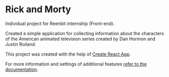 # Rick and Morty

Individual project for Reenbit internship (Front-end).

Created a simple application for collecting information about the characters of
the American animated television series created by Dan Hormon and Justin
Roiland.

This project was created with the help of
[Create React App](https://github.com/facebook/create-react-app).

For more information and settings of additional features
[refer to the documentation](https://facebook.github.io/create-react-app/docs/getting-started).
